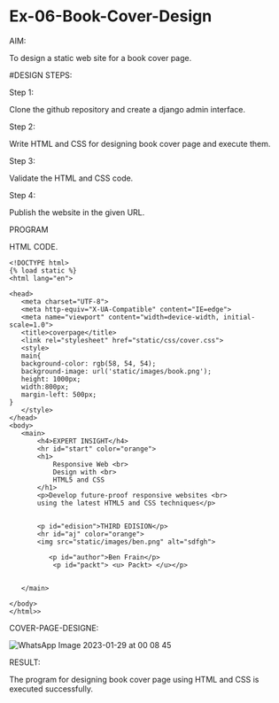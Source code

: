 # Ex-06-Book-Cover-Design
AIM:

To design a static web site for a book cover page.

#DESIGN STEPS:

Step 1:

Clone the github repository and create a django admin interface.

Step 2:

Write HTML and CSS for designing book cover page and execute them.

Step 3:

Validate the HTML and CSS code.

Step 4:

Publish the website in the given URL.

PROGRAM

HTML CODE.
```
<!DOCTYPE html>
{% load static %}
<html lang="en">

<head>
   <meta charset="UTF-8">
   <meta http-equiv="X-UA-Compatible" content="IE=edge">
   <meta name="viewport" content="width=device-width, initial-scale=1.0">
   <title>coverpage</title>
   <link rel="stylesheet" href="static/css/cover.css">
   <style>
   main{
   background-color: rgb(58, 54, 54);
   background-image: url('static/images/book.png');
   height: 1000px;
   width:800px;
   margin-left: 500px;
}
   </style>
</head>
<body>
   <main>
       <h4>EXPERT INSIGHT</h4>
       <hr id="start" color="orange">
       <h1>
           Responsive Web <br>
           Design with <br>
           HTML5 and CSS
       </h1>
       <p>Develop future-proof responsive websites <br>
       using the latest HTML5 and CSS techniques</p>

       
       <p id="edision">THIRD EDISION</p>
       <hr id="aj" color="orange">
       <img src="static/images/ben.png" alt="sdfgh">
       
          <p id="author">Ben Frain</p>
           <p id="packt"> <u> Packt> </u></p>
   
   
   </main>
  
</body>
</html>>
  ```
COVER-PAGE-DESIGNE:

![WhatsApp Image 2023-01-29 at 00 08 45](https://user-images.githubusercontent.com/119433834/215318835-99296c3c-ecd5-471a-9924-1e94d930c1f1.jpg)


RESULT:

The program for designing book cover page using HTML and CSS is executed successfully.
